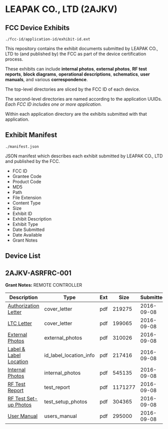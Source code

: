 # LEAPAK CO., LTD (2AJKV)
## FCC Device Exhibits

```
./fcc-id/application-id/exhibit-id.ext
```

This repository contains the exhibit documents submitted by LEAPAK CO., LTD to (and published by) the FCC as part of the device certification process.

These exhibits can include **internal photos**, **external photos**, **RF test reports**, **block diagrams**, **operational descriptions**, **schematics**, **user manuals**, and various **correspondence**.

The top-level directories are sliced by the FCC ID of each device.

The second-level directories are named according to the application UUIDs. *Each FCC ID includes one or more application.*

Within each application directory are the exhibits submitted with that application. 

## Exhibit Manifest

```
./manifest.json
```

JSON manifest which describes each exhibit submitted by LEAPAK CO., LTD and published by the FCC.

- FCC ID
- Grantee Code
- Product Code
- MD5
- Path
- File Extension
- Content Type
- Size
- Exhibit ID
- Exhibit Description
- Exhibit Type
- Date Submitted
- Date Available
- Grant Notes

## Device List
## 2AJKV-ASRFRC-001
**Grant Notes:** REMOTE CONTROLLER

| Description | Type | Ext | Size | Submitted | Available |
| ----------- | ---- | --- | ---- | --------- | --------- |
| [Authorization Letter](2AJKV-ASRFRC-001/f47be697fe51d5d7fa9c302a072b3632/3126753.pdf) | cover_letter | pdf | 219275 | 2016-09-08 | 2016-09-08 |
| [LTC Letter](2AJKV-ASRFRC-001/f47be697fe51d5d7fa9c302a072b3632/3126754.pdf) | cover_letter | pdf | 199065 | 2016-09-08 | 2016-09-08 |
| [External Photos](2AJKV-ASRFRC-001/f47be697fe51d5d7fa9c302a072b3632/3126755.pdf) | external_photos | pdf | 310026 | 2016-09-08 | 2016-09-08 |
| [Label & Label Location](2AJKV-ASRFRC-001/f47be697fe51d5d7fa9c302a072b3632/3126756.pdf) | id_label_location_info | pdf | 217416 | 2016-09-08 | 2016-09-08 |
| [Internal Photos](2AJKV-ASRFRC-001/f47be697fe51d5d7fa9c302a072b3632/3126757.pdf) | internal_photos | pdf | 545135 | 2016-09-08 | 2016-09-08 |
| [RF Test Report](2AJKV-ASRFRC-001/f47be697fe51d5d7fa9c302a072b3632/3126760.pdf) | test_report | pdf | 1171277 | 2016-09-08 | 2016-09-08 |
| [RF Test Set-up Photos](2AJKV-ASRFRC-001/f47be697fe51d5d7fa9c302a072b3632/3126761.pdf) | test_setup_photos | pdf | 304365 | 2016-09-08 | 2016-09-08 |
| [User Manual](2AJKV-ASRFRC-001/f47be697fe51d5d7fa9c302a072b3632/3126762.pdf) | users_manual | pdf | 295000 | 2016-09-08 | 2016-09-08 |
